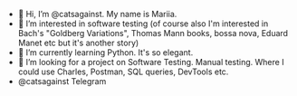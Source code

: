 - 👋 Hi, I’m @catsagainst. My name is Mariia. 
- 👀 I’m interested in software testing (of course also I'm interested in Bach's "Goldberg Variations", Thomas Mann books, bossa nova, Eduard Manet etc but it's another story)
- 🌱 I’m currently learning Python. It's so elegant.
- 💞️ I’m looking for a project on Software Testing. Manual testing. Where I could use Charles, Postman, SQL queries, DevTools etc.
-  @catsagainst Telegram

<!---
catsagainst/catsagainst is a ✨ special ✨ repository because its `README.md` (this file) appears on your GitHub profile.
You can click the Preview link to take a look at your changes.
--->
